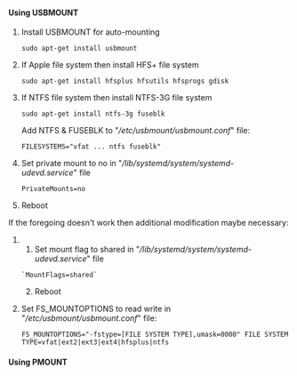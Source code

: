 #### Using USBMOUNT
1. Install USBMOUNT for auto-mounting 
   
   `sudo apt-get install usbmount`
2. If Apple file system then install HFS+ file system

   `sudo apt-get install hfsplus hfsutils hfsprogs gdisk`
3. If NTFS file system then install NTFS-3G file system

   `sudo apt-get install ntfs-3g fuseblk`
   
   Add NTFS & FUSEBLK to "*/etc/usbmount/usbmount.conf*" file:

   `FILESYSTEMS="vfat ... ntfs fuseblk"`
4. Set private mount to no in "*/lib/systemd/system/systemd-udevd.service*" file

   `PrivateMounts=no`
5. Reboot 


If the foregoing doesn't work then additional modification maybe necessary:

1. 
	 1. Set mount flag to shared in "*/lib/systemd/system/systemd-udevd.service*" file
      
       `MountFlags=shared`
	 2) Reboot

2. Set FS_MOUNTOPTIONS to read write in "*/etc/usbmount/usbmount.conf*" file:

   `FS_MOUNTOPTIONS="-fstype=[FILE SYSTEM TYPE],umask=0000"
   FILE SYSTEM TYPE=vfat|ext2|ext3|ext4|hfsplus|ntfs`


#### Using PMOUNT
